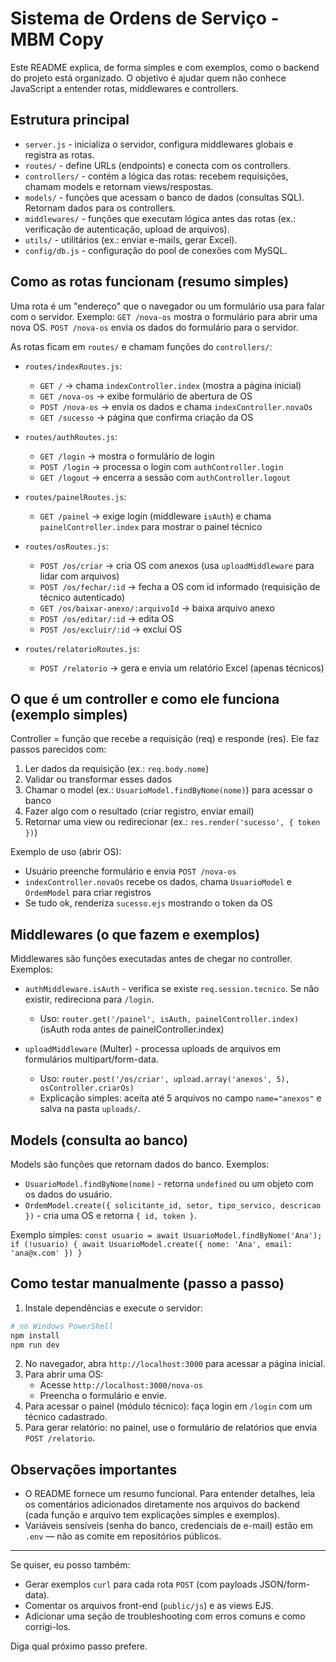 # Sistema de Ordens de Serviço - MBM Copy

Este README explica, de forma simples e com exemplos, como o backend do projeto está organizado. O objetivo é ajudar quem não conhece JavaScript a entender rotas, middlewares e controllers.

## Estrutura principal

- `server.js` - inicializa o servidor, configura middlewares globais e registra as rotas.
- `routes/` - define URLs (endpoints) e conecta com os controllers.
- `controllers/` - contém a lógica das rotas: recebem requisições, chamam models e retornam views/respostas.
- `models/` - funções que acessam o banco de dados (consultas SQL). Retornam dados para os controllers.
- `middlewares/` - funções que executam lógica antes das rotas (ex.: verificação de autenticação, upload de arquivos).
- `utils/` - utilitários (ex.: enviar e-mails, gerar Excel).
- `config/db.js` - configuração do pool de conexões com MySQL.

## Como as rotas funcionam (resumo simples)

Uma rota é um "endereço" que o navegador ou um formulário usa para falar com o servidor. Exemplo: `GET /nova-os` mostra o formulário para abrir uma nova OS. `POST /nova-os` envia os dados do formulário para o servidor.

As rotas ficam em `routes/` e chamam funções do `controllers/`:

- `routes/indexRoutes.js`:
  - `GET /` -> chama `indexController.index` (mostra a página inicial)
  - `GET /nova-os` -> exibe formulário de abertura de OS
  - `POST /nova-os` -> envia os dados e chama `indexController.novaOs`
  - `GET /sucesso` -> página que confirma criação da OS

- `routes/authRoutes.js`:
  - `GET /login` -> mostra o formulário de login
  - `POST /login` -> processa o login com `authController.login`
  - `GET /logout` -> encerra a sessão com `authController.logout`

- `routes/painelRoutes.js`:
  - `GET /painel` -> exige login (middleware `isAuth`) e chama `painelController.index` para mostrar o painel técnico

- `routes/osRoutes.js`:
  - `POST /os/criar` -> cria OS com anexos (usa `uploadMiddleware` para lidar com arquivos)
  - `POST /os/fechar/:id` -> fecha a OS com id informado (requisição de técnico autenticado)
  - `GET /os/baixar-anexo/:arquivoId` -> baixa arquivo anexo
  - `POST /os/editar/:id` -> edita OS
  - `POST /os/excluir/:id` -> exclui OS

- `routes/relatorioRoutes.js`:
  - `POST /relatorio` -> gera e envia um relatório Excel (apenas técnicos)


## O que é um controller e como ele funciona (exemplo simples)

Controller = função que recebe a requisição (req) e responde (res). Ele faz passos parecidos com:
1. Ler dados da requisição (ex.: `req.body.nome`)
2. Validar ou transformar esses dados
3. Chamar o model (ex.: `UsuarioModel.findByNome(nome)`) para acessar o banco
4. Fazer algo com o resultado (criar registro, enviar email)
5. Retornar uma view ou redirecionar (ex.: `res.render('sucesso', { token })`)

Exemplo de uso (abrir OS):
- Usuário preenche formulário e envia `POST /nova-os`
- `indexController.novaOs` recebe os dados, chama `UsuarioModel` e `OrdemModel` para criar registros
- Se tudo ok, renderiza `sucesso.ejs` mostrando o token da OS

## Middlewares (o que fazem e exemplos)

Middlewares são funções executadas antes de chegar no controller. Exemplos:

- `authMiddleware.isAuth` - verifica se existe `req.session.tecnico`. Se não existir, redireciona para `/login`.
  - Uso: `router.get('/painel', isAuth, painelController.index)` (isAuth roda antes de painelController.index)

- `uploadMiddleware` (Multer) - processa uploads de arquivos em formulários multipart/form-data.
  - Uso: `router.post('/os/criar', upload.array('anexos', 5), osController.criarOs)`
  - Explicação simples: aceita até 5 arquivos no campo `name="anexos"` e salva na pasta `uploads/`.

## Models (consulta ao banco)

Models são funções que retornam dados do banco. Exemplos:

- `UsuarioModel.findByNome(nome)` - retorna `undefined` ou um objeto com os dados do usuário.
- `OrdemModel.create({ solicitante_id, setor, tipo_servico, descricao })` - cria uma OS e retorna `{ id, token }`.

Exemplo simples: `const usuario = await UsuarioModel.findByNome('Ana'); if (!usuario) { await UsuarioModel.create({ nome: 'Ana', email: 'ana@x.com' }) }`

## Como testar manualmente (passo a passo)

1. Instale dependências e execute o servidor:

```bash
# no Windows PowerShell
npm install
npm run dev
```

2. No navegador, abra `http://localhost:3000` para acessar a página inicial.
3. Para abrir uma OS:
   - Acesse `http://localhost:3000/nova-os`
   - Preencha o formulário e envie.
4. Para acessar o painel (módulo técnico): faça login em `/login` com um técnico cadastrado.
5. Para gerar relatório: no painel, use o formulário de relatórios que envia `POST /relatorio`.

## Observações importantes

- O README fornece um resumo funcional. Para entender detalhes, leia os comentários adicionados diretamente nos arquivos do backend (cada função e arquivo tem explicações simples e exemplos).
- Variáveis sensíveis (senha do banco, credenciais de e-mail) estão em `.env` — não as comite em repositórios públicos.

---

Se quiser, eu posso também:
- Gerar exemplos `curl` para cada rota `POST` (com payloads JSON/form-data).
- Comentar os arquivos front-end (`public/js`) e as views EJS.
- Adicionar uma seção de troubleshooting com erros comuns e como corrigi-los.

Diga qual próximo passo prefere.